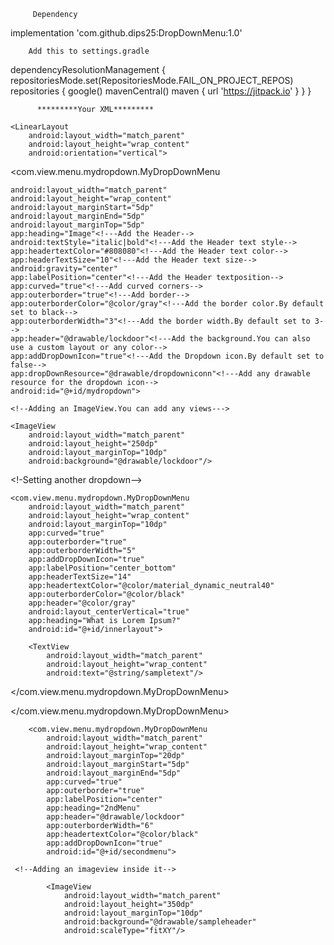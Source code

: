          Dependency
implementation 'com.github.dips25:DropDownMenu:1.0'

        Add this to settings.gradle

dependencyResolutionManagement {
repositoriesMode.set(RepositoriesMode.FAIL_ON_PROJECT_REPOS)
repositories {
google()
mavenCentral()
maven { url 'https://jitpack.io' }
}
}

          *********Your XML*********

<?xml version="1.0" encoding="utf-8"?>

<ScrollView
    xmlns:android="http://schemas.android.com/apk/res/android"
    xmlns:app="http://schemas.android.com/apk/res-auto"
    android:layout_width="match_parent"
    android:layout_height="wrap_content"
    android:layout_marginBottom="60dp">

    <LinearLayout
        android:layout_width="match_parent"
        android:layout_height="wrap_content"
        android:orientation="vertical">

<com.view.menu.mydropdown.MyDropDownMenu

    android:layout_width="match_parent"
    android:layout_height="wrap_content"
    android:layout_marginStart="5dp"
    android:layout_marginEnd="5dp"
    android:layout_marginTop="5dp"
    app:heading="Image"<!---Add the Header-->
    android:textStyle="italic|bold"<!---Add the Header text style-->
    app:headertextColor="#808080"<!---Add the Header text color-->
    app:headerTextSize="10"<!---Add the Header text size-->
    android:gravity="center"
    app:labelPosition="center"<!---Add the Header textposition-->
    app:curved="true"<!---Add curved corners-->
    app:outerborder="true"<!---Add border-->
    app:outerborderColor="@color/gray"<!---Add the border color.By default set to black-->
    app:outerborderWidth="3"<!---Add the border width.By default set to 3-->
    app:header="@drawable/lockdoor"<!---Add the background.You can also use a custom layout or any color-->
    app:addDropDownIcon="true"<!---Add the Dropdown icon.By default set to false-->
    app:dropDownResource="@drawable/dropdowniconn"<!---Add any drawable resource for the dropdown icon-->
    android:id="@+id/mydropdown">

    <!--Adding an ImageView.You can add any views--->

    <ImageView
        android:layout_width="match_parent"
        android:layout_height="250dp"
        android:layout_marginTop="10dp"
        android:background="@drawable/lockdoor"/>
 
<!-Setting another dropdown-->

    <com.view.menu.mydropdown.MyDropDownMenu
        android:layout_width="match_parent"
        android:layout_height="wrap_content"
        android:layout_marginTop="10dp"
        app:curved="true"
        app:outerborder="true"
        app:outerborderWidth="5"
        app:addDropDownIcon="true"
        app:labelPosition="center_bottom"
        app:headerTextSize="14"
        app:headertextColor="@color/material_dynamic_neutral40"
        app:outerborderColor="@color/black"
        app:header="@color/gray"
        android:layout_centerVertical="true"
        app:heading="What is Lorem Ipsum?"
        android:id="@+id/innerlayout">

 <!--Adding textview inside it-->

        <TextView
            android:layout_width="match_parent"
            android:layout_height="wrap_content"
            android:text="@string/sampletext"/>

</com.view.menu.mydropdown.MyDropDownMenu>

</com.view.menu.mydropdown.MyDropDownMenu>

<!--Adding textview inside this dropdown-->

        <com.view.menu.mydropdown.MyDropDownMenu
            android:layout_width="match_parent"
            android:layout_height="wrap_content"
            android:layout_marginTop="20dp"
            android:layout_marginStart="5dp"
            android:layout_marginEnd="5dp"
            app:curved="true"
            app:outerborder="true"
            app:labelPosition="center"
            app:heading="2ndMenu"
            app:header="@drawable/lockdoor"
            app:outerborderWidth="6"
            app:headertextColor="@color/black"
            app:addDropDownIcon="true"
            android:id="@+id/secondmenu">

     <!--Adding an imageview inside it-->

            <ImageView
                android:layout_width="match_parent"
                android:layout_height="350dp"
                android:layout_marginTop="10dp"
                android:background="@drawable/sampleheader"
                android:scaleType="fitXY"/>

  <!--Setting a button>

            <Button
                        android:layout_width="match_parent"
                        android:layout_height="60dp"
                        android:text="GetAllValues"
                        android:layout_gravity="bottom"
                        android:id="@+id/getselectedvalues"/>

        </com.view.menu.mydropdown.MyDropDownMenu>
        
    </LinearLayout>
</ScrollView>


                      *****Your Activity********

       //Inflate the dropdownMenu

        MyDropDownMenu myDropDownMenu = (MyDropDownMenu) findViewById(R.id.mydropdown);

        //Inflate the inner dropdown
        MyDropDownMenu inner1 = (MyDropDownMenu) findViewById(R.id.innerlayout);

        //Create a dropdown inside inner1

        MyDropDownMenu child1 = inner1.setSubLayouts("Child 1" , R.drawable.sampleheader , true , 5 , getResources().getColor(R.color.black)
                , 15 , getResources().getColor(R.color.white) , 12 , MyDropDownMenu.CENTER , true , true , Typeface.NORMAL , R.drawable.dropdowniconn);

        LinearLayout.LayoutParams ll = new LinearLayout.LayoutParams(ViewGroup.LayoutParams.MATCH_PARENT , 300);
        ll.setMargins(5 , 5 , 5 , 5);

        //Create an ImageView at runtime
        ImageView imageView = new ImageView(this);
        imageView.setImageResource(R.drawable.lockdoor);
        imageView.setScaleType(ImageView.ScaleType.FIT_XY);
        imageView.setLayoutParams(ll);

        ImageView imageView2 = new ImageView(this);
        imageView2.setImageResource(R.drawable.lockdoor);
        imageView2.setScaleType(ImageView.ScaleType.FIT_XY);
        imageView2.setLayoutParams(ll);


        child1.addToDropDown(imageView);//add the imageView to the dropdown child1 using method addToDropDown(View view).Any views can be added
        child1.addToDropDown(imageView2);//adding another imageview.You can add any no of views.
        child1.setAllChilds();//setting All the views in child1 hierarchy to the dropdown
        child1.setDropDown();//setting up the dropdown(Most Important.O/W dropdown will not work)


        inner1.setAllChilds();//add all the childs to the dropdown.Important to call this method if there are any views in the layout hierarchy.
                              //in my case there is a textview

        inner1.setDropDown();//set the dropdown of inner1

        myDropDownMenu.setAllChilds(); // set all childs for the main dropdown that holds all these childs.Call it at the last

        myDropDownMenu.setDropDown();// setting the dropdown for maindropdown


        //Creating another dropdown
        MyDropDownMenu secondMenu = (MyDropDownMenu) findViewById(R.id.secondmenu);
        secondMenu.setChilds(1);//I have one view inside the dropdown.If you want you can add any no of views and specify
                                //the no of views you want to show immediately after expanding the dropdown.
        secondMenu.setChilds(5 , false , 0);//setting single choice items.You can choose multichoice also
        secondMenu.setOptionsLabel(new String[]{"Daffodil" , "Rose" , "Jasmine" , "Rhododendron" , "Tulip"});//set labels for the items
        secondMenu.setAllChilds();//addup all the childs



        //Creating another DropDown at runtime
        MyDropDownMenu child2 = new MyDropDownMenu(this,"Child 1" , R.layout.header_layout , true , 5 , getResources().getColor(R.color.black)
                , 15 , getResources().getColor(R.color.white) , 12 , MyDropDownMenu.CENTER , true , true , Typeface.NORMAL , R.drawable.dropdowniconn);
//settingup all the childs
        child2.setAllChilds();
        //setting the dropdown(Important to call)
        child2.setDropDown();
        //adding another view to the dropdown secondMenu
        secondMenu.addToDropDown(child2);
        //setting up all the childs.Call this everytime you add a view
        secondMenu.setAllChilds();
        //set the dropdown.
        secondMenu.setDropDown();


        btn.setOnClickListener(new View.OnClickListener() {
            @Override
            public void onClick(View v) {

              Object[] arr =   secondMenu.getAllSelectedValues();

              for (Object o : arr) {

                  Toast.makeText(MainActivity.this, "Selected Value is:" + (String) o, Toast.LENGTH_SHORT).show();
              }

            }
        });









